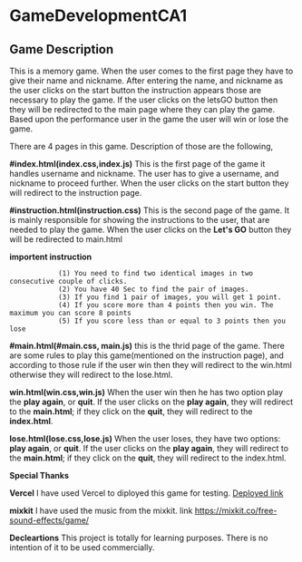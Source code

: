 # GameDevelopmentCA1

## Game Description

This is a memory game. When the user comes to the first page they have to give their name and nickname. After entering the name, and nickname as the user clicks on the start button the instruction appears those are necessary to play the game. If the user clicks on the letsGO button then they will be redirected to the main page where they can play the game. Based upon the performance user in the game the user will win or lose the game.



There are 4 pages in this game. Description of those are the following,

**#index.html(index.css,index.js)**  This is the first page of the game it handles username and nickname. The user has to give a username, and nickname to proceed further. When the user clicks on the start button they will redirect to the instruction page.

**#instruction.html(instruction.css)** This is the second page of the game. It is mainly responsible for showing the instructions to the user, that are needed to play the game. When the user clicks on the **Let's GO** button they will be redirected to main.html

**importent instruction**

                (1) You need to find two identical images in two consecutive couple of clicks.
                (2) You have 40 Sec to find the pair of images.
                (3) If you find 1 pair of images, you will get 1 point.
                (4) If you score more than 4 points then you win. The maximum you can score 8 points
                (5) If you score less than or equal to 3 points then you lose

**#main.html(#main.css, main.js)** this is the thrid page of the game. There are some rules to play this game(mentioned on the instruction page), and according to those rule if the user win then they will redirect to the win.html otherwise they will redirect to the lose.html.

  **win.html(win.css,win.js)** When the user win then he has two option play the **play again**, or **quit**. If the user clicks on the **play again**, they will redirect to the **main.html**; if they click on the **quit**, they will redirect to the **index.html**.

**lose.html(lose.css,lose.js)** When the user loses, they have two options: **play again**, or **quit**. If the user clicks on the **play again**, they will redirect to the **main.html**; if they click on the **quit**, they will redirect to the index.html.


**Special Thanks**

**Vercel** I have used Vercel to diployed this game for testing. [Deployed link](game-development-ca-1.vercel.app)

**mixkit** I have used the music from the mixkit. link https://mixkit.co/free-sound-effects/game/

**Decleartions**
This project is totally for learning purposes. There is no intention of it to be used commercially.

